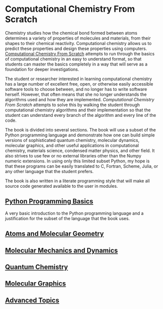 # Computational Chemistry From Scratch

Chemistry studies how the chemical bond formed between atoms determines a variety of properties of molecules and materials, from their shapes to their chemical reactivity. Computational chemistry allows us to predict these properties and design these properties using computers. [Computational Chemistry From Scratch]() attempts to run through the basics of computational chemistry in an easy to understand format, so that students can master the basics completely in a way that will serve as a foundation for deeper investigations.

The student or researcher interested in learning computational chemistry has a large number of excellent free, open, or otherwise easily accessible software tools to choose between, and no longer has to write software herself. However, that often means that she no longer understands the algorithms used and how they are implemented. *Computational Chemistry From Scratch* attempts to solve this by walking the student through computational chemistry algorithms and their implementation so that the student can understand every branch of the algorithm and every line of the code.

The book is divided into several sections. The book will use a subset of the Python programming language and demonstrate how one can build simple versions of sophisticated quantum chemistry, molecular dynamics, molecular graphics, and other useful applications in computational chemistry, materials science, condensed matter physics, and other field. It also strives to use few or no external libraries other than the Numpy numeric extensions. In using only this limited subset Python, my hope is that these programs can be easily translated to C, Fortran, Scheme, Julia, or any other language that the student prefers.

The book is also written in a literate programming style that will make all source code generated available to the user in modules.

## [Python Programming Basics](PythonBasics.ipynb)
A very basic introduction to the Python programming language and a justification for the subset of the language that the book uses.

## [Atoms and Molecular Geometry](Geometry.ipynb)

## [Molecular Mechanics and Dynamics](MechanicsDynamics.ipynb)

## [Quantum Chemistry](QuantumChemistry.ipynb)

## [Molecular Graphics](Graphics.ipynb)

## [Advanced Topics](Advanced.ipynb)
